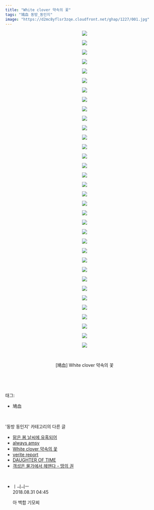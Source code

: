 ```yaml
---
title: "White clover 약속의 꽃"
tags: "鳩血 동방_동인지"
image: "https://d2mc8yflsr3zqe.cloudfront.net/ghap/1227/001.jpg"
---
```

<div class="article">
<p style="text-align: center; clear: none; float: none;"><img src="{{ site.imgserver2 }}/ghap/1227/001.jpg"/></p>
<p style="text-align: center; clear: none; float: none;"><img src="{{ site.imgserver2 }}/ghap/1227/002.jpg"/></p>
<p style="text-align: center; clear: none; float: none;"><img src="{{ site.imgserver2 }}/ghap/1227/003.jpg"/></p>
<p style="text-align: center; clear: none; float: none;"><img src="{{ site.imgserver2 }}/ghap/1227/004.jpg"/></p>
<p style="text-align: center; clear: none; float: none;"><img src="{{ site.imgserver2 }}/ghap/1227/005.jpg"/></p>
<p style="text-align: center; clear: none; float: none;"><img src="{{ site.imgserver2 }}/ghap/1227/006.jpg"/></p>
<p style="text-align: center; clear: none; float: none;"><img src="{{ site.imgserver2 }}/ghap/1227/007.jpg"/></p>
<p style="text-align: center; clear: none; float: none;"><img src="{{ site.imgserver2 }}/ghap/1227/008.jpg"/></p>
<p style="text-align: center; clear: none; float: none;"><img src="{{ site.imgserver2 }}/ghap/1227/009.jpg"/></p>
<p style="text-align: center; clear: none; float: none;"><img src="{{ site.imgserver2 }}/ghap/1227/010.jpg"/></p>
<p style="text-align: center; clear: none; float: none;"><img src="{{ site.imgserver2 }}/ghap/1227/011.jpg"/></p>
<p style="text-align: center; clear: none; float: none;"><img src="{{ site.imgserver2 }}/ghap/1227/012.jpg"/></p>
<p style="text-align: center; clear: none; float: none;"><img src="{{ site.imgserver2 }}/ghap/1227/013.jpg"/></p>
<p style="text-align: center; clear: none; float: none;"><img src="{{ site.imgserver2 }}/ghap/1227/014.jpg"/></p>
<p style="text-align: center; clear: none; float: none;"><img src="{{ site.imgserver2 }}/ghap/1227/015.jpg"/></p>
<p style="text-align: center; clear: none; float: none;"><img src="{{ site.imgserver2 }}/ghap/1227/016.jpg"/></p>
<p style="text-align: center; clear: none; float: none;"><img src="{{ site.imgserver2 }}/ghap/1227/017.jpg"/></p>
<p style="text-align: center; clear: none; float: none;"><img src="{{ site.imgserver2 }}/ghap/1227/018.jpg"/></p>
<p style="text-align: center; clear: none; float: none;"><img src="{{ site.imgserver2 }}/ghap/1227/019.jpg"/></p>
<p style="text-align: center; clear: none; float: none;"><img src="{{ site.imgserver2 }}/ghap/1227/020.jpg"/></p>
<p style="text-align: center; clear: none; float: none;"><img src="{{ site.imgserver2 }}/ghap/1227/021.jpg"/></p>
<p style="text-align: center; clear: none; float: none;"><img src="{{ site.imgserver2 }}/ghap/1227/022.jpg"/></p>
<p style="text-align: center; clear: none; float: none;"><img src="{{ site.imgserver2 }}/ghap/1227/023.jpg"/></p>
<p style="text-align: center; clear: none; float: none;"><img src="{{ site.imgserver2 }}/ghap/1227/024.jpg"/></p>
<p style="text-align: center; clear: none; float: none;"><img src="{{ site.imgserver2 }}/ghap/1227/025.jpg"/></p>
<p style="text-align: center; clear: none; float: none;"><img src="{{ site.imgserver2 }}/ghap/1227/026.jpg"/></p>
<p style="text-align: center; clear: none; float: none;"><img src="{{ site.imgserver2 }}/ghap/1227/027.jpg"/></p>
<p style="text-align: center; clear: none; float: none;"><img src="{{ site.imgserver2 }}/ghap/1227/028.jpg"/></p>
<p style="text-align: center; clear: none; float: none;"><img src="{{ site.imgserver2 }}/ghap/1227/029.jpg"/></p>
<p style="text-align: center; clear: none; float: none;"><img src="{{ site.imgserver2 }}/ghap/1227/030.jpg"/></p>
<p style="text-align: center; clear: none; float: none;"><img src="{{ site.imgserver2 }}/ghap/1227/031.jpg"/></p>
<p style="text-align: center; clear: none; float: none;"><img src="{{ site.imgserver2 }}/ghap/1227/032.jpg"/></p>
<p style="text-align: center; clear: none; float: none;"><img src="{{ site.imgserver2 }}/ghap/1227/033.jpg"/></p>
<p style="text-align: center; clear: none; float: none;"><img src="{{ site.imgserver2 }}/ghap/1227/034.jpg"/></p>
<p style="text-align: center; clear: none; float: none;"><br/></p>
<p style="text-align: center; clear: none; float: none;">[鳩血] White clover 약속의 꽃</p>
<p><br/></p>
</div><br/>
<div class="tagTrail">
<p>태그: </p>
<ul>
<li>鳩血</li>
</ul>
</div><br/>
<div class="another">
<p>'동방 동인지' 카테고리의 다른 글</p>
<ul>
<li><a href="/ghap_1229">맑은 봄 날씨에 유혹되어</a></li>
<li><a href="/ghap_1228">always amsy</a></li>
<li><a href="/ghap_1227">White clover 약속의 꽃</a></li>
<li><a href="/ghap_1225">verite report</a></li>
<li><a href="/ghap_1224">DAUGHTER OF TIME</a></li>
<li><a href="/ghap_1222">객성은 물가에서 헤맨다 - 땅의 권</a></li>
</ul>
</div><br/>
<div class="cb_module cb_fluid">
<div class="cb_wrt cb_profile">
<div class="comment">
<ul>
<li class="cb_thumb_off" id="comment15322049">
<div class="cb_comment_area">
<div class="cb_info_area">
<div class="cb_section">
<span class="cb_nick_name">ㅣㅢㅢㅡ</span>
</div>
<div class="cb_section">
<span class="cb_date">2018.08.31 04:45 </span>
</div>
</div>
<div class="cb_dsc_comment">
<p class="cb_dsc">
											아 백합 기모찌
										</p>
</div>
</div></li>
</ul>
</div>
</div><!-- commentList close -->
</div><br/>

